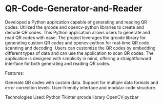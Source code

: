 # QR-Code-Generator-and-Reader
Developed a Python application capable of generating and reading QR codes. 
Utilized the qrcode and opencv-python libraries to create and decode QR codes.
This Python application allows users to generate and read QR codes with ease. 
The project leverages the qrcode library for generating custom QR codes and opencv-python for real-time QR code scanning and decoding.
Users can customize the QR codes by embedding different types of data and can use the application to scan QR codes.
The application is designed with simplicity in mind, offering a straightforward interface for both generating and reading QR codes.

Features:

Generate QR codes with custom data.
Support for multiple data formats and error correction levels.
User-friendly interface and modular code structure.

Technologies Used:
Python
Tkinter
qrcode library
OpenCV
pyzbar
